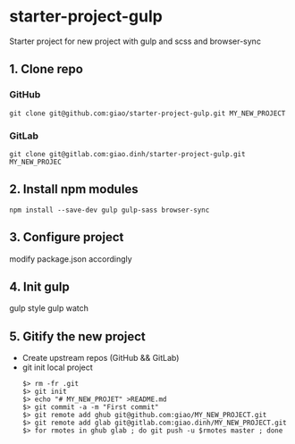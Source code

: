 # starter-project-gulp

Starter project for new project with gulp and scss and browser-sync

## 1. Clone repo

### GitHub

```
git clone git@github.com:giao/starter-project-gulp.git MY_NEW_PROJECT
```

### GitLab

```
git clone git@gitlab.com:giao.dinh/starter-project-gulp.git MY_NEW_PROJEC
```

## 2. Install npm modules

```
npm install --save-dev gulp gulp-sass browser-sync
```

## 3. Configure project

modify package.json accordingly

## 4. Init gulp

gulp style
gulp watch

## 5. Gitify the new project

* Create upstream repos (GitHub && GitLab)
* git init local project
  ``` 
  $> rm -fr .git
  $> git init
  $> echo "# MY_NEW_PROJET" >README.md
  $> git commit -a -m "First commit"
  $> git remote add ghub git@github.com:giao/MY_NEW_PROJECT.git
  $> git remote add glab git@gitlab.com:giao.dinh/MY_NEW_PROJECT.git
  $> for rmotes in ghub glab ; do git push -u $rmotes master ; done
  ```